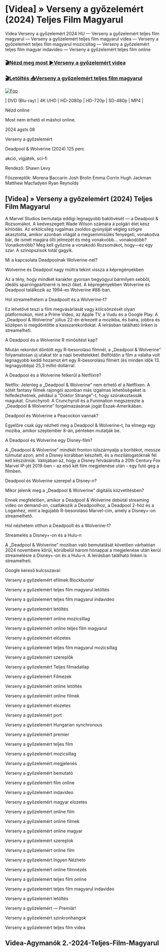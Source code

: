 <h1 tabindex="-1" class="heading-element" dir="auto">[Videa] » Verseny a győzelemért (2024) Teljes Film Magyarul </h1>

Videa Verseny a győzelemért 2024 HU — Verseny a győzelemért teljes film magyarul — Verseny a győzelemért teljes film magyarul videa — Verseny a győzelemért teljes film magyarul mozicsillag — Verseny a győzelemért teljes film magyar indavideo — Verseny a győzelemért teljes film online

<h3><a href="https://dmov.fun/hu/movie/972433/race-for-glory-audi-vs-lancia-gityub" rel="nofollow">🎬Nézd meg most ►Verseny a győzelemért videa</a></h3>

<h3><a href="https://dmov.fun/hu/movie/972433/race-for-glory-audi-vs-lancia-gityub" rel="nofollow">🎬Letöltés 📥Verseny a győzelemért teljes film magyarul</a></h3>

<a href="https://dmov.fun/hu/movie/972433/race-for-glory-audi-vs-lancia-gityub" rel="nofollow"><img src="https://camo.githubusercontent.com/917e6ed5c302499242165dcc02bdbce85c075fd21b35918eb9c0b771855261b8/68747470733a2f2f7374617469632e7769787374617469632e636f6d2f6d656469612f6232343966395f61646163386637306662336634356238383639313639366337376465313866337e6d76322e676966" alt="Foo" style="max-width: 100%;"></a>


| DVD (Blu-ray) | 4K UHD | HD-2080p | HD-720p | SD-480p | MP4 |

Nézd online

Most nem érhető el máshol online.

2024 agsts 08

Verseny a győzelemért

Deadpool & Wolverine (2024) 125 perc

akció, vígjáték, sci-fi

Rendező: Shawn Levy

Főszereplők: Morena Baccarin Josh Brolin Emma Corrin Hugh Jackman Matthew Macfadyen Ryan Reynolds

## [Videa] » Verseny a győzelemért (2024) Teljes Film Magyarul

A Marvel Studios bemutatja eddigi legnagyobb baklövését — a Deadpool & Rozsomákot. A kedveszegett Wade Wilson számára a polgári élet kész kínlódás. Az erkölcsileg rugalmas zsoldos gyúnyáját végleg szögre akasztotta, amikor azonban világát a megsemmisülés fenyegeti, vonakodva bár, de ismét magára ölti jelmezét és még vonakvóbb... vonakodóbb? Vonatkotróbb? Meg kell győznie a vonakodó Rozsomákot, hogy—ez egy szar. A szinopszisok totál gagyik.

Mi a kapcsolata Deadpoolnak Wolverine-nel?

Wolverine és Deadpool nagy múltra tekint vissza a képregényekben

Az a tény, hogy mindkét karakter gyorsan begyógyul bármilyen sebből, ideális sparringpartnerré is teszi őket. A képregényekben Wolverine és Deadpool találkozik az 1994-es Wolverine #88-ban.

Hol streamelhetem a Deadpoolt és a Wolverine-t?

Ez lehetővé teszi a film megvásárlását vagy kölcsönzését olyan platformokon, mint a Prime Video, az Apple TV, a Vudu és a Google Play. A „Deadpool & Wolverine” július 22-én érkezett a mozikba, és balra, jobbra és középen is megdöntötte a kasszarekordokat. A leírásban található linken is streamelheti.

A Deadpool és a Wolverine R minősítést kap?

Miután rekordot döntött egy R-besorolású filmnél, a „Deadpool & Wolverine” folyamatosan új utakat tör a napi bevételekkel. Belföldön a film a valaha volt legnagyobb keddi hozamot ért egy R-besorolású filmért (és minden idők 13. legnagyobbja) 25,3 millió dollárral.

A Deadpool és a Wolverine felkerül a Netflixre?

Netflix: Jelenleg a „Deadpool & Wolverine” nem érhető el a Netflixen. A sötét fantasy filmek rajongói azonban más izgalmas lehetőségeket is felfedezhetnek, például a "Doktor Strange"-t, hogy szórakoztassák magukat. Crunchyroll: A Crunchyroll és a Funimation megszerezte a „Deadpool & Wolverine” forgalmazásának jogát Észak-Amerikában.

Deadpool és Wolverine a Peacockon vannak?

Egyelőre csak úgy nézheti meg a Deadpool & Wolverine-t, ha elmegy egy moziba, amikor szeptember 8-án, pénteken mutatják be.

A Deadpool és Wolverine egy Disney-film?

A „Deadpool & Wolverine” mindkét fronton túlszárnyalja a borítékot, messze túlmutat azon, amit a Disney korábban készített, és a mozilátogatóknak fel kell készülniük. Valójában az, hogy a Disney felvásárolta a 20th Century Fox Marvel IP-jét 2019-ben – az első két film megjelenése után – egy futó geg a filmben.

Deadpool és Wolverine szerepel a Disney-n?

Mikor jelenik meg a „Deadpool & Wolverine” digitális közvetítésben?

Ennek megfelelően, amikor a Deadpool & Wolverine debütál streaming video on demand-on, csatlakozik a Deadpoolhoz, a Deadpool 2-höz és a Loganhez, mint a legújabb R-besorolású Marvel-cím, amely a Disney+-on streamelhető.

Hol nézhetem otthon a Deadpoolt és a Wolverine-t?

Streamelés a Disney+-on és a Hulu-n

A „Deadpool & Wolverine” moziban való bemutatását követően várhatóan 2024 novembere körül, körülbelül három hónappal a megjelenése után kerül streamelésre a Disney+-on és a Hulu-n. A leírásban található linken is streamelheti.

Google kereső kulcsszavai:

Verseny a győzelemért efilmek Blockbuster

Verseny a győzelemért teljes film magyarul letöltés

Verseny a győzelemért teljes film magyarul indavideo

Verseny a győzelemért letöltés

Verseny a győzelemért online mozicsillag

Verseny a győzelemért online teljes film magyarul

Verseny a győzelemért előzetes

Verseny a győzelemért teljes film magyarul mozicsillag

Verseny a győzelemért szereplők

Verseny a győzelemért Teljes filmadatlap

Verseny a győzelemért Filmezek

Verseny a győzelemért online letöltés

Verseny a győzelemért online filmek

Verseny a győzelemért elozetes

Verseny a győzelemért port

Verseny a győzelemért Hungarian synchronous

Verseny a győzelemért premier

Verseny a győzelemért teljes film

Verseny a győzelemért mozicsillag

Verseny a győzelemért megjelenés

Verseny a győzelemért bemutató

Verseny a győzelemért film online

Verseny a győzelemért indavideo

Verseny a győzelemért magyar elozetes

Verseny a győzelemért online film

Verseny a győzelemért online filmek

Verseny a győzelemért online magyar

Verseny a győzelemért szereplok

Verseny a győzelemért online film

Verseny a győzelemért Ingyen Nézheto

Verseny a győzelemért online filmnézés

Verseny a győzelemért teljes film online

Verseny a győzelemért teljes film magyarul indavideo

Verseny a győzelemért letöltés

Verseny a győzelemért — Premiär!

Verseny a győzelemért szinkronhangok

Verseny a győzelemért teljes film videa

## Videa-Agymanók 2.-2024-Teljes-Film-Magyarul
